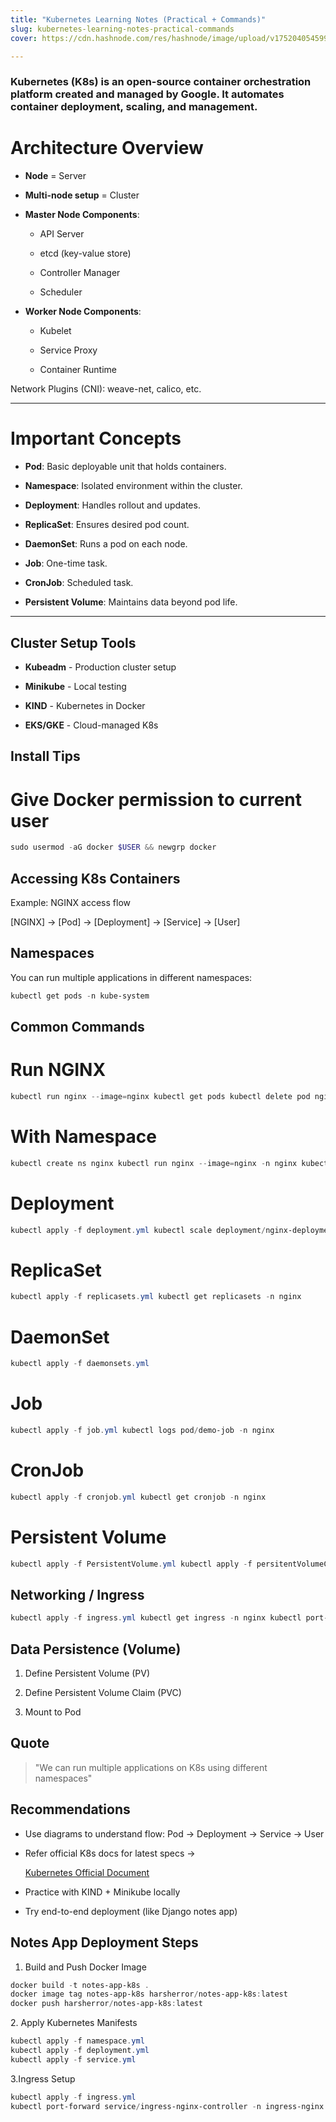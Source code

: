 ```yaml
---
title: "Kubernetes Learning Notes (Practical + Commands)"
slug: kubernetes-learning-notes-practical-commands
cover: https://cdn.hashnode.com/res/hashnode/image/upload/v1752040545994/087301ce-e01b-496e-b5b3-512ccb7b8b63.webp

---
```


### Kubernetes (K8s) is an open-source container orchestration platform created and managed by Google. It automates container deployment, scaling, and management.

# Architecture Overview

* **Node** = Server
    
* **Multi-node setup** = Cluster
    
* **Master Node Components**:
    
    * API Server
        
    * etcd (key-value store)
        
    * Controller Manager
        
    * Scheduler
        
* **Worker Node Components**:
    
    * Kubelet
        
    * Service Proxy
        
    * Container Runtime
        

Network Plugins (CNI): weave-net, calico, etc.

---

# Important Concepts

* **Pod**: Basic deployable unit that holds containers.
    
* **Namespace**: Isolated environment within the cluster.
    
* **Deployment**: Handles rollout and updates.
    
* **ReplicaSet**: Ensures desired pod count.
    
* **DaemonSet**: Runs a pod on each node.
    
* **Job**: One-time task.
    
* **CronJob**: Scheduled task.
    
* **Persistent Volume**: Maintains data beyond pod life.
    

---

## Cluster Setup Tools

* **Kubeadm** - Production cluster setup
    
* **Minikube** - Local testing
    
* **KIND** - Kubernetes in Docker
    
* **EKS/GKE** - Cloud-managed K8s
    

## Install Tips

# Give Docker permission to current user

```powershell
sudo usermod -aG docker $USER && newgrp docker
```

## Accessing K8s Containers

Example: NGINX access flow

\[NGINX\] -&gt; \[Pod\] -&gt; \[Deployment\] -&gt; \[Service\] -&gt; \[User\]

## Namespaces

You can run multiple applications in different namespaces:

```powershell
kubectl get pods -n kube-system
```

## Common Commands

# Run NGINX

```powershell
kubectl run nginx --image=nginx kubectl get pods kubectl delete pod nginx
```

# With Namespace

```powershell
kubectl create ns nginx kubectl run nginx --image=nginx -n nginx kubectl get pods -n nginx
```

# Deployment

```powershell
kubectl apply -f deployment.yml kubectl scale deployment/nginx-deployment -n nginx --replicas=3
```

# ReplicaSet

```powershell
kubectl apply -f replicasets.yml kubectl get replicasets -n nginx
```

# DaemonSet

```powershell
kubectl apply -f daemonsets.yml
```

# Job

```powershell
kubectl apply -f job.yml kubectl logs pod/demo-job -n nginx
```

# CronJob

```powershell
kubectl apply -f cronjob.yml kubectl get cronjob -n nginx
```

# Persistent Volume

```powershell
kubectl apply -f PersistentVolume.yml kubectl apply -f persitentVolumeClaim.yml kubectl get pv kubectl get pvc
```

## Networking / Ingress

```powershell
kubectl apply -f ingress.yml kubectl get ingress -n nginx kubectl port-forward service/ingress-nginx-controller -n ingress-nginx 8080:80 --address=0.0.0.0
```

## Data Persistence (Volume)

1. Define Persistent Volume (PV)
    
2. Define Persistent Volume Claim (PVC)
    
3. Mount to Pod
    

## Quote

> "We can run multiple applications on K8s using different namespaces"

## Recommendations

* Use diagrams to understand flow: Pod -&gt; Deployment -&gt; Service -&gt; User
    
* Refer official K8s docs for latest specs →
    
    [Kubernetes Official Document](https://kubernetes.io/docs/concepts/workloads/controllers/deployment/)
    
* Practice with KIND + Minikube locally
    
* Try end-to-end deployment (like Django notes app)
    

## Notes App Deployment Steps

1. Build and Push Docker Image
    

```powershell
docker build -t notes-app-k8s .
docker image tag notes-app-k8s harsherror/notes-app-k8s:latest
docker push harsherror/notes-app-k8s:latest
```

2\. Apply Kubernetes Manifests

```powershell
kubectl apply -f namespace.yml
kubectl apply -f deployment.yml
kubectl apply -f service.yml
```

3.Ingress Setup

```powershell
kubectl apply -f ingress.yml
kubectl port-forward service/ingress-nginx-controller -n ingress-nginx 8080:80 --address=0.0.0.0
```